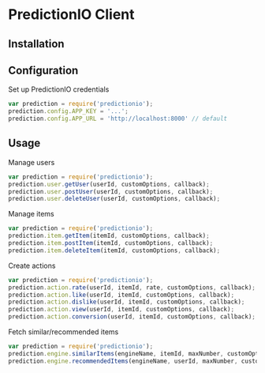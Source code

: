 # PredictionIO Client

## Installation

## Configuration
Set up PredictionIO credentials
```javascript
var prediction = require('predictionio');
prediction.config.APP_KEY = '...';
prediction.config.APP_URL = 'http://localhost:8000' // default
```

## Usage
Manage users
```javascript
var prediction = require('predictionio');
prediction.user.getUser(userId, customOptions, callback);
prediction.user.postUser(userId, customOptions, callback);
prediction.user.deleteUser(userId, customOptions, callback);
```

Manage items
```javascript
var prediction = require('predictionio');
prediction.item.getItem(itemId, customOptions, callback);
prediction.item.postItem(itemId, customOptions, callback);
prediction.item.deleteItem(itemId, customOptions, callback);
```

Create actions
```javascript
var prediction = require('predictionio');
prediction.action.rate(userId, itemId, rate, customOptions, callback);
prediction.action.like(userId, itemId, customOptions, callback);
prediction.action.dislike(userId, itemId, customOptions, callback);
prediction.action.view(userId, itemId, customOptions, callback);
prediction.action.conversion(userId, itemId, customOptions, callback);
```

Fetch similar/recommended items
```javascript
var prediction = require('predictionio');
prediction.engine.similarItems(engineName, itemId, maxNumber, customOptions, callback);
prediction.engine.recommendedItems(engineName, userId, maxNumber, customOptions, callback);
```
